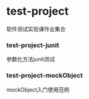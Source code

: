 # test-project
软件测试实验课作业集合


### test-project-junit
  参数化方法junit测试
  
### test-project-mockObject
  mockObject入门使用范例
